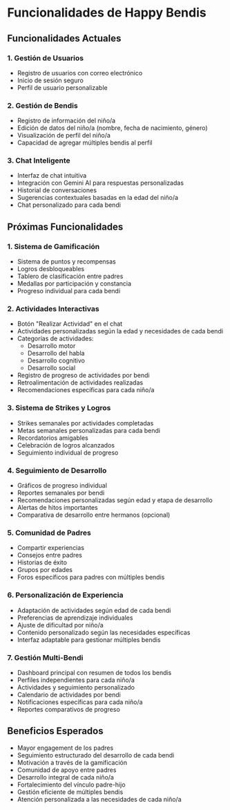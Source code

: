 # Funcionalidades de Happy Bendis

## Funcionalidades Actuales

### 1. Gestión de Usuarios
- Registro de usuarios con correo electrónico
- Inicio de sesión seguro
- Perfil de usuario personalizable

### 2. Gestión de Bendis
- Registro de información del niño/a
- Edición de datos del niño/a (nombre, fecha de nacimiento, género)
- Visualización de perfil del niño/a
- Capacidad de agregar múltiples bendis al perfil

### 3. Chat Inteligente
- Interfaz de chat intuitiva
- Integración con Gemini AI para respuestas personalizadas
- Historial de conversaciones
- Sugerencias contextuales basadas en la edad del niño/a
- Chat personalizado para cada bendi

## Próximas Funcionalidades

### 1. Sistema de Gamificación
- Sistema de puntos y recompensas
- Logros desbloqueables
- Tablero de clasificación entre padres
- Medallas por participación y constancia
- Progreso individual para cada bendi

### 2. Actividades Interactivas
- Botón "Realizar Actividad" en el chat
- Actividades personalizadas según la edad y necesidades de cada bendi
- Categorías de actividades:
  * Desarrollo motor
  * Desarrollo del habla
  * Desarrollo cognitivo
  * Desarrollo social
- Registro de progreso de actividades por bendi
- Retroalimentación de actividades realizadas
- Recomendaciones específicas para cada niño/a

### 3. Sistema de Strikes y Logros
- Strikes semanales por actividades completadas
- Metas semanales personalizadas para cada bendi
- Recordatorios amigables
- Celebración de logros alcanzados
- Seguimiento individual de progreso

### 4. Seguimiento de Desarrollo
- Gráficos de progreso individual
- Reportes semanales por bendi
- Recomendaciones personalizadas según edad y etapa de desarrollo
- Alertas de hitos importantes
- Comparativa de desarrollo entre hermanos (opcional)

### 5. Comunidad de Padres
- Compartir experiencias
- Consejos entre padres
- Historias de éxito
- Grupos por edades
- Foros específicos para padres con múltiples bendis

### 6. Personalización de Experiencia
- Adaptación de actividades según edad de cada bendi
- Preferencias de aprendizaje individuales
- Ajuste de dificultad por niño/a
- Contenido personalizado según las necesidades específicas
- Interfaz adaptable para gestionar múltiples bendis

### 7. Gestión Multi-Bendi
- Dashboard principal con resumen de todos los bendis
- Perfiles independientes para cada niño/a
- Actividades y seguimiento personalizado
- Calendario de actividades por bendi
- Notificaciones específicas para cada niño/a
- Reportes comparativos de progreso

## Beneficios Esperados
- Mayor engagement de los padres
- Seguimiento estructurado del desarrollo de cada bendi
- Motivación a través de la gamificación
- Comunidad de apoyo entre padres
- Desarrollo integral de cada niño/a
- Fortalecimiento del vínculo padre-hijo
- Gestión eficiente de múltiples bendis
- Atención personalizada a las necesidades de cada niño/a
